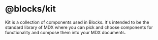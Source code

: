 # @blocks/kit

Kit is a collection of components used in Blocks. It's intended
to be the standard library of MDX where you can pick and choose
components for functionality and compose them into your MDX
documents.


